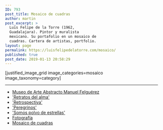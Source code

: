 ```yaml
---
ID: 793
post_title: Mosaico de cuadras
author: martin
post_excerpt: >
  Luis Felipe de la Torre (1962,
  Guadalajara). Pintor y muralista
  mexicano. Su portafolio en un mosaico de
  cuadras. Cartera de artistas, portfolio.
layout: page
permalink: https://luisfelipedelatorre.com/mosaico/
published: true
post_date: 2019-01-13 20:58:29
---
```

[justified_image_grid image_categories=mosaico image_taxonomy=category]

<hr />

<ul id="menu-to-edit" class="menu ui-sortable">
 	<li id="menu-item-918" class="menu-item menu-item-depth-1 menu-item-page menu-item-edit-inactive">
<div class="menu-item-bar">
<div class="menu-item-handle ui-sortable-handle"><a href="/museo-felguerez/"><span class="item-title"><span class="menu-item-title">Museo de Arte Abstracto Manuel Felguérez</span></span></a></div>
</div></li>
 	<li id="menu-item-445" class="menu-item menu-item-depth-1 menu-item-page menu-item-edit-inactive">
<div class="menu-item-bar">
<div class="menu-item-handle ui-sortable-handle"><a href="/retratos-del-alma/"><span class="item-title"><span class="menu-item-title">'Retratos del alma'</span></span></a></div>
</div></li>
 	<li id="menu-item-446" class="menu-item menu-item-depth-1 menu-item-page menu-item-edit-inactive">
<div class="menu-item-bar">
<div class="menu-item-handle ui-sortable-handle"><a href="/retrospectiva/"><span class="item-title"><span class="menu-item-title">'Retrospectiva'</span> </span></a></div>
</div></li>
 	<li id="menu-item-444" class="menu-item menu-item-depth-1 menu-item-page menu-item-edit-inactive">
<div class="menu-item-bar">
<div class="menu-item-handle ui-sortable-handle"><a href="/peregrinos/"><span class="item-title"><span class="menu-item-title">'Peregrinos'</span> </span></a></div>
</div></li>
 	<li id="menu-item-447" class="menu-item menu-item-depth-1 menu-item-page menu-item-edit-inactive">
<div class="menu-item-bar">
<div class="menu-item-handle ui-sortable-handle"><a href="/somos-polvo-de-estrellas/"><span class="item-title"><span class="menu-item-title">'Somos polvo de estrellas'</span></span></a></div>
</div></li>
 	<li id="menu-item-1538" class="menu-item menu-item-depth-1 menu-item-page menu-item-edit-inactive">
<div class="menu-item-bar">
<div class="menu-item-handle ui-sortable-handle"><a href="/fotografia/"><span class="item-title"><span class="menu-item-title">Fotografía</span> </span></a></div>
</div></li>
 	<li id="menu-item-884" class="menu-item menu-item-depth-1 menu-item-page menu-item-edit-inactive">
<div class="menu-item-bar">
<div class="menu-item-handle ui-sortable-handle"><a href="/mosaico"><span class="item-title"><span class="menu-item-title">Mosaico de cuadras</span></span></a></div>
</div></li>
</ul>